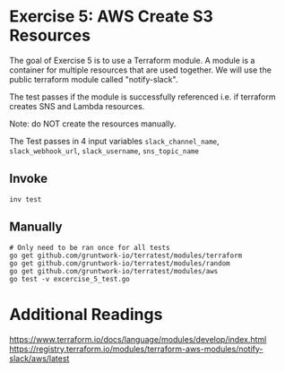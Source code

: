 # Exercise 5: AWS Create S3 Resources

The goal of Exercise 5 is to use a Terraform module. A module is a container for multiple resources that are used together. We will use the public terraform module called "notify-slack".

The test passes if the module is successfully referenced i.e. if terraform creates SNS and Lambda resources.

Note: do NOT create the resources manually.

The Test passes in 4 input variables `slack_channel_name`, `slack_webhook_url`, `slack_username`, `sns_topic_name`

## Invoke
```
inv test
```

## Manually
```
# Only need to be ran once for all tests
go get github.com/gruntwork-io/terratest/modules/terraform
go get github.com/gruntwork-io/terratest/modules/random
go get github.com/gruntwork-io/terratest/modules/aws
go test -v excercise_5_test.go
```

# Additional Readings
https://www.terraform.io/docs/language/modules/develop/index.html
https://registry.terraform.io/modules/terraform-aws-modules/notify-slack/aws/latest
